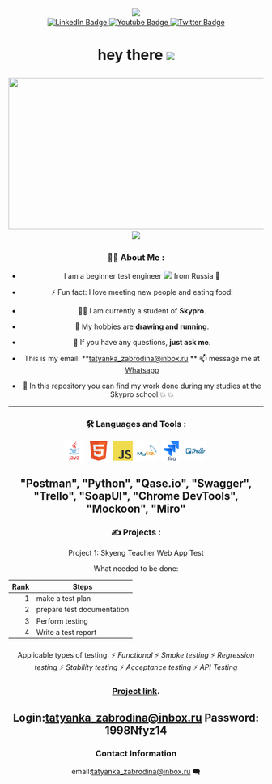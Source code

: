 
<div id="header" align="center">
  <img src="https://media.giphy.com/media/M9gbBd9nbDrOTu1Mqx/giphy.gif" width="100"/>
  <div id="badges">
  <a href="your-linkedin-URL">
    <img src="https://img.shields.io/badge/LinkedIn-blue?style=for-the-badge&logo=linkedin&logoColor=white" alt="LinkedIn Badge"/>
  </a>
  <a href="your-youtube-URL">
    <img src="https://img.shields.io/badge/YouTube-red?style=for-the-badge&logo=youtube&logoColor=white" alt="Youtube Badge"/>
  </a>
  <a href="your-twitter-URL">
    <img src="https://img.shields.io/badge/Twitter-blue?style=for-the-badge&logo=twitter&logoColor=white" alt="Twitter Badge"/>
  </a>
  <h1>
  
  hey there
  <img src="https://media.giphy.com/media/hvRJCLFzcasrR4ia7z/giphy.gif" width="30px"/>
</h1>
<div align="center">
  <img src="https://media.giphy.com/media/dWesBcTLavkZuG35MI/giphy.gif" width="600" height="300"/>
  </div>


<img src="https://github.com/TheDudeThatCode/TheDudeThatCode/blob/master/Assets/Earth.gif" width="24px"> 

### :woman_technologist: About Me :
- I am a beginner test engineer <img src="https://media.giphy.com/media/WUlplcMpOCEmTGBtBW/giphy.gif" width="30">  from Russia  :smiling_face_with_three_hearts:
-  ⚡ Fun fact: I love meeting new people and eating food!
- :red_haired_woman: I am currently a student of **Skypro**.
- 🤔 My hobbies are **drawing and running**.
- 💬 If you have any questions, **just ask me**.
- This is my email: **tatyanka_zabrodina@inbox.ru ** 📫  message me at [Whatsapp](https://wa.me/89507461121)


- :telescope: In this repository you can find my work done during my studies at the Skypro school :boom: :collision:

---

### :hammer_and_wrench: Languages and Tools :
<div>
  <img src="https://github.com/devicons/devicon/blob/master/icons/java/java-original-wordmark.svg" title="Java" alt="Java" width="40" height="40"/>&nbsp;
  <img src="https://github.com/devicons/devicon/blob/master/icons/html5/html5-original.svg" title="HTML5" alt="HTML" width="40" height="40"/>&nbsp;
  <img src="https://github.com/devicons/devicon/blob/master/icons/javascript/javascript-original.svg" title="JavaScript" alt="JavaScript" width="40" height="40"/>&nbsp;
  <img src="https://github.com/devicons/devicon/blob/master/icons/mysql/mysql-original-wordmark.svg" title="MySQL"  alt="MySQL" width="40" height="40"/>&nbsp;
  <img src="https://github.com/devicons/devicon/blob/master/icons/jira/jira-original-wordmark.svg" title="Jira"  alt="Jira" width="40" height="40"/>&nbsp;
  <img src="https://github.com/devicons/devicon/blob/master/icons/trello/trello-plain-wordmark.svg" title="trello" alt="trello"width="40" height="40"/>&nbsp;
</div>


"Postman", "Python", "Qase.io", "Swagger", "Trello", "SoapUI", "Chrome DevTools", "Mockoon", "Miro"  
---

### :writing_hand: Projects :
Project 1: Skyeng Teacher Web App Test  

What needed to be done:

| Rank | Steps |
|-----:|-----------|
|     1| make a test plan  |
|     2| prepare test documentation   |
|     3| Perform testing |
|     4| Write a test report  |

###
Applicable types of testing:
⚡	*Functional*
⚡	*Smoke testing*
⚡	*Regression testing*
⚡	*Stability testing*
⚡	*Acceptance testing*
⚡	*API Testing*

### [Project link](https://bug-report-qa.atlassian.net/wiki/spaces/~639d4babf134138b5a51d98a/pages/1998849/1+2).

Login:tatyanka_zabrodina@inbox.ru
Password: 1998Nfyz14
---
### Contact Information
email:tatyanka_zabrodina@inbox.ru  :left_speech_bubble:
